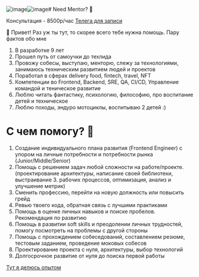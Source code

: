 ![image](https://github.com/user-attachments/assets/f6c0ba78-f980-4bdc-85f7-237d7384cb8a)![image](https://github.com/user-attachments/assets/291f1061-78f5-4d9b-a4f6-0cd0a554724b)# Need Mentor? 🤔

Консультация - 8500р/час
[Телега для записи](https://t.me/reatrof)

👋 Привет! Раз уж ты тут, то скорее всего тебе нужна помощь. Пару фактов обо мне

1. В разработке 9 лет
2. Прошел путь от самоучки до техлида
3. Провожу собесы, выступаю, менторю, слежу за технологиями, занимаюсь техническим развитием людей и проектов
4. Поработал в сферах delivery food, fintech, travel, NFT
5. Компетенции во Frontend, Backend, SRE, QA, CI/CD, Управление командой и теническое развитие
6. Люблю читать фантастику, психологию, философию, про воспитание детей и техническое
7. Люблю походы, эндуро мотоциклы, воспитываю 2 детей :)

# С чем помогу? 🚀

1. Создание индивидуального плана развития (Frontend Engineer) с упором на личные потребности и потребности рынка (Junior/Middle/Senior)
2. Помощь с решением задач любой сложности на работе/проекте. (проектирование архитектуры, написание своей библиотеки, выстраивание 3. рабочих процессов, оптимизация, анализ и улучшение метрик)
4. Сменить профессию, перейти на новую должность или повысить грейд
5. Ревью твоего кода, обратная связь с лучшими практиками
6. Помощь в оценке личных навыков и поиске пробелов. Рекомендация по развитию
7. Помощь в развитии soft skills и преодолении личных трудностей, помогу посмотреть на проблемы с другой стороны
8. Помощь с прохождением собеседований, составлением резюме, тестовым заданием, проведение моковых собесов
9. Проектирование проекта с нуля, архитектуры, выбор технологий
10. Долгосрочное развитие от нуля до поиска первой работы

[Тут я делюсь опытом](https://t.me/hd_coding)
